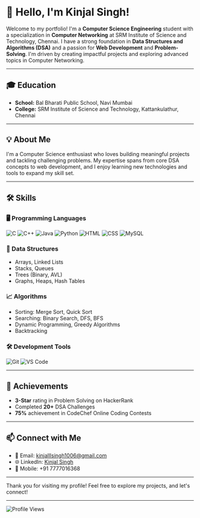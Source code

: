 # 👋 Hello, I'm Kinjal Singh!

Welcome to my portfolio! I'm a **Computer Science Engineering** student with a specialization in **Computer Networking** at SRM Institute of Science and Technology, Chennai. I have a strong foundation in **Data Structures and Algorithms (DSA)** and a passion for **Web Development** and **Problem-Solving**. I'm driven by creating impactful projects and exploring advanced topics in Computer Networking.

---

## 🎓 Education
- **School:** Bal Bharati Public School, Navi Mumbai
- **College:** SRM Institute of Science and Technology, Kattankulathur, Chennai

---

## 💡 About Me
I'm a Computer Science enthusiast who loves building meaningful projects and tackling challenging problems. My expertise spans from core DSA concepts to web development, and I enjoy learning new technologies and tools to expand my skill set.

---

## 🛠 Skills

### 🖥 Programming Languages
![C](https://img.shields.io/badge/-C-blue)
![C++](https://img.shields.io/badge/-C++-00599C)
![Java](https://img.shields.io/badge/-Java-orange)
![Python](https://img.shields.io/badge/-Python-3776AB)
![HTML](https://img.shields.io/badge/-HTML-E34F26)
![CSS](https://img.shields.io/badge/-CSS-1572B6)
![MySQL](https://img.shields.io/badge/-MySQL-4479A1)

### 🧩 Data Structures
- Arrays, Linked Lists
- Stacks, Queues
- Trees (Binary, AVL)
- Graphs, Heaps, Hash Tables

### 📈 Algorithms
- Sorting: Merge Sort, Quick Sort
- Searching: Binary Search, DFS, BFS
- Dynamic Programming, Greedy Algorithms
- Backtracking

### 🛠 Development Tools
![Git](https://img.shields.io/badge/-Git-F05032)
![VS Code](https://img.shields.io/badge/-Visual_Studio_Code-007ACC)

---

## 🌟 Achievements
- **3-Star** rating in Problem Solving on HackerRank
- Completed **20+** DSA Challenges
- **75%** achievement in CodeChef Online Coding Contests

---

## 📫 Connect with Me

- 📧 Email: [kinjalllsingh1006@gmail.com](mailto:kinjalllsingh1006@gmail.com)
- 🌐 LinkedIn: [Kinjal Singh](https://www.linkedin.com/in/kinjal-singh-022b482b7)
- 📱 Mobile: +91 7777016368

---

Thank you for visiting my profile! Feel free to explore my projects, and let's connect!

---

![Profile Views](https://komarev.com/ghpvc/?username=kinjalsingh&color=blue&style=flat-square)
